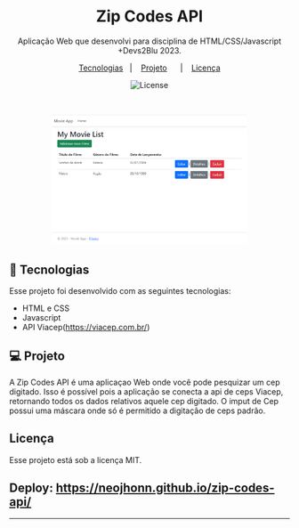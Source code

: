 <h1 align="center"> Zip Codes API </h1>

<p align="center">
Aplicação Web que desenvolvi para disciplina de HTML/CSS/Javascript +Devs2Blu 2023.
</p>

<p align="center">
  <a href="#-tecnologias">Tecnologias</a>&nbsp;&nbsp;&nbsp;|&nbsp;&nbsp;&nbsp;
  <a href="#-projeto">Projeto</a>&nbsp;&nbsp;&nbsp;&nbsp;&nbsp;&nbsp;|&nbsp;&nbsp;&nbsp;
  <a href="#memo-licença">Licença</a>
</p>

<p align="center">
  <img alt="License" src="https://img.shields.io/static/v1?label=license&message=MIT&color=49AA26&labelColor=000000">
</p>

<br>

<p align="center">
   <img alt="movie-list-mvc" src="https://github.com/NeoJhonn/movieList-MVC/blob/main/.github/screenShot.png"
  width="70%">
</p>

## 🚀 Tecnologias

Esse projeto foi desenvolvido com as seguintes tecnologias:

- HTML e CSS
- Javascript 
- API Viacep(https://viacep.com.br/)

## 💻 Projeto

A Zip Codes API é uma aplicaçao Web onde você pode pesquizar um cep digitado. Isso é possível pois a aplicação se conecta a api de 
ceps Viacep, retornando todos os dados relativos aquele cep digitado. O imput de Cep possui uma máscara onde só é permitido a digitação
de ceps padrão.


##  Licença

Esse projeto está sob a licença MIT.

## Deploy: https://neojhonn.github.io/zip-codes-api/
---
